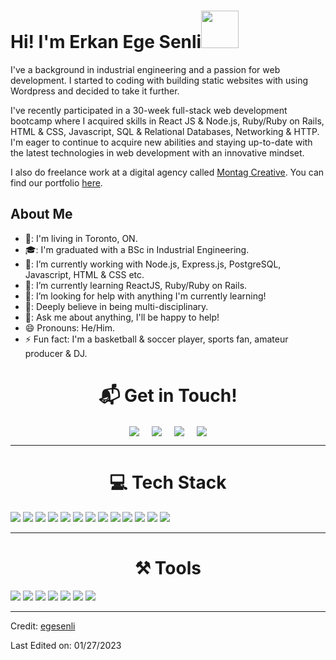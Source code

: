 <h1>Hi! I'm Erkan Ege Senli<img src="https://user-images.githubusercontent.com/36883798/215221891-0b1a4588-f980-43e8-94fc-989b53aeaa16.gif" width="60px"/></h1>

I've a background in industrial engineering and a passion for web development. I started to coding with building static websites with using Wordpress and decided to take it further.

 I've recently participated in a 30-week full-stack web development bootcamp where I acquired skills in React JS & Node.js, Ruby/Ruby on Rails, HTML & CSS, Javascript, SQL & Relational Databases, Networking & HTTP. I'm eager to continue to acquire new abilities and staying up-to-date with the latest technologies in web development with an innovative mindset.

 I also do freelance work at a digital agency called <a href="https://montagcreative.com/en/about-our-web-design-team/" target="blank">Montag Creative</a>. You can find our portfolio <a href="https://montagcreative.com/en/home/" target="blank">here</a>.

<h2>About Me</h2>

- 🏫: I'm living in Toronto, ON.
- 🎓: I'm graduated with a BSc in Industrial Engineering.
- 🔭: I’m currently working with Node.js, Express.js, PostgreSQL, Javascript, HTML & CSS etc.
- 🌱: I’m currently learning ReactJS, Ruby/Ruby on Rails.
- 🤔: I’m looking for help with anything I'm currently learning!
- 🧠: Deeply believe in being multi-disciplinary.
- 💬: Ask me about anything, I'll be happy to help!
- 😄  Pronouns: He/Him.
- ⚡  Fun fact: I'm a basketball & soccer player, sports fan, amateur producer & DJ.
<h1 align="center">📬 Get in Touch!</h1>
<p align="center">
<a href="https://www.linkedin.com/in/erkanegesenli/" target="blank"><img align="center" src="https://img.shields.io/badge/Erkan Ege SENLI-0077B5?style=for-the-badge&logo=linkedin&logoColor=white" /></a> &nbsp;&nbsp;&nbsp;  <a href="mailto:egesenli@gmail.com" target="blank"><img align="center" src="https://img.shields.io/badge/egesenli@gmail.com-D14836?style=for-the-badge&logo=gmail&logoColor=white" /></a>    &nbsp;&nbsp;&nbsp; <a href="egesenli@montagcreative.com" target="blank"><img align="center" src="https://img.shields.io/badge/egesenli@montagcreative.com-gray?style=for-the-badge&logoColor=white" /></a>    &nbsp;&nbsp;&nbsp;   <a href="https://www.github.com/egesenli" target="blank"><img align="center" src="https://img.shields.io/badge/EGESENLI-100000?style=for-the-badge&logo=github&logoColor=white" /></a>
</p>
<hr>
<h1 align="center">💻 Tech Stack</h1>
<img src="https://img.shields.io/badge/JavaScript-323330?style=for-the-badge&logo=javascript&logoColor=F7DF1E"/>
<img src="https://img.shields.io/badge/React-20232A?style=for-the-badge&logo=react&logoColor=61DAFB"/>
<img src="https://img.shields.io/badge/HTML5-E34F26?style=for-the-badge&logo=html5&logoColor=white"/>
<img src="https://img.shields.io/badge/CSS3-1572B6?style=for-the-badge&logo=css3&logoColor=white"/>
<img src="https://img.shields.io/badge/Sass-CC6699?style=for-the-badge&logo=sass&logoColor=white"/>
<img src="https://img.shields.io/badge/json-5E5C5C?style=for-the-badge&logo=json&logoColor=white"/>
<img src="https://img.shields.io/badge/jQuery-0769AD?style=for-the-badge&logo=jquery&logoColor=white"/>
<img src="https://img.shields.io/badge/Node.js-339933?style=for-the-badge&logo=nodedotjs&logoColor=white"/>
<img src="https://img.shields.io/badge/npm-CB3837?style=for-the-badge&logo=npm&logoColor=white"/>
<img src="https://img.shields.io/badge/Express.js-000000?style=for-the-badge&logo=express&logoColor=white"/>
<img src="https://img.shields.io/badge/PostgreSQL-316192?style=for-the-badge&logo=postgresql&logoColor=white"/>
<img src="https://img.shields.io/badge/Ruby-CC342D?style=for-the-badge&logo=ruby&logoColor=white"/>
<img src="https://img.shields.io/badge/Ruby_on_Rails-CC0000?style=for-the-badge&logo=ruby-on-rails&logoColor=white"/>
<hr>
<h1 align="center">⚒️ Tools</h1>
<img src="https://img.shields.io/badge/VSCode-0078D4?style=for-the-badge&logo=visual%20studio%20code&logoColor=white"/>
<img src="https://img.shields.io/badge/GitHub-100000?style=for-the-badge&logo=github&logoColor=white"/>
<img src="https://img.shields.io/badge/GIT-E44C30?style=for-the-badge&logo=git&logoColor=white"/>
<img src="https://img.shields.io/badge/eslint-3A33D1?style=for-the-badge&logo=eslint&logoColor=white"/>
<img src="https://img.shields.io/badge/Wordpress-21759B?style=for-the-badge&logo=wordpress&logoColor=white/">
<img src="https://img.shields.io/badge/Trello-0052CC?style=for-the-badge&logo=trello&logoColor=white"/>
<img src="https://img.shields.io/badge/Google_Cloud-4285F4?style=for-the-badge&logo=google-cloud&logoColor=white"/>

<hr>

Credit: [egesenli](https://github.com/egesenli)

Last Edited on: 01/27/2023
